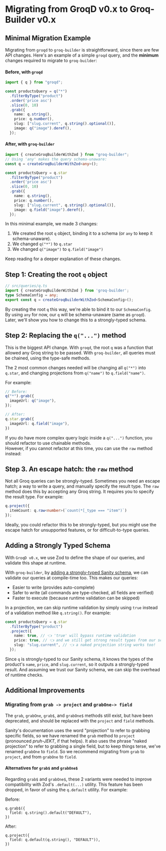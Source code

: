 # Migrating from GroqD v0.x to Groq-Builder v0.x 
<!-- TODO: rename `Groq-Builder v0.x` to `groqd v1` throughout this document -->

## Minimal Migration Example

Migrating from `groqd` to `groq-builder` is straightforward, since there are few API changes.
Here's an example of a simple `groqd` query, and the **minimum** changes required to migrate to `groq-builder`:

#### Before, with `groqd`

```ts
import { q } from "groqd";

const productsQuery = q("*")
  .filterByType("product")
  .order('price asc')
  .slice(0, 10)
  .grab({
    name: q.string(),
    price: q.number(),
    slug: ["slug.current", q.string().optional()],
    image: q("image").deref(),
  });
```

#### After, with `groq-builder`

```ts
import { createGroqBuilderWithZod } from "groq-builder";
// Using 'any' makes the query schema-unaware: 
const q = createGroqBuilderWithZod<any>();

const productsQuery = q.star
  .filterByType("product")
  .order('price asc')
  .slice(0, 10)
  .grab({
    name: q.string(),
    price: q.number(),
    slug: ["slug.current", q.string().optional()],
    image: q.field("image").deref(),
  });
```

In this minimal example, we made 3 changes:
1. We created the root `q` object, binding it to a schema (or `any` to keep it schema-unaware).
2. We changed `q("*")` to `q.star`
3. We changed `q("image")` to `q.field("image")`

Keep reading for a deeper explanation of these changes.

## Step 1: Creating the root `q` object

```ts
// src/queries/q.ts
import { createGroqBuilderWithZod } from 'groq-builder';
type SchemaConfig = any;
export const q = createGroqBuilderWithZod<SchemaConfig>();
```

By creating the root `q` this way, we're able to bind it to our `SchemaConfig`.  
By using `any` for now, our `q` will be schema-unaware (same as `groqd`).  
Later, we'll show you how to change this to a strongly-typed schema.

## Step 2: Replacing the `q("...")` method

This is the biggest API change. 
With `groqd`, the root `q` was a function that allowed any Groq string to be passed.
With `groq-builder`, all queries must be chained, using the type-safe methods.

The 2 most common changes needed will be changing all `q("*")` into `q.star`, and changing projections from `q("name")` to `q.field("name")`.

For example:
```ts
// Before:
q("*").grab({
  imageUrl: q("image"),
});

// After:
q.star.grab({
  imageUrl: q.field("image"),
})
```

If you do have more complex query logic inside a `q("...")` function, you should refactor to use chainable methods.  
However, if you cannot refactor at this time, you can use the `raw` method instead:

## Step 3. An escape hatch: the `raw` method

Not all Groq queries can be strongly-typed. Sometimes you need an escape hatch; a way to write a query, and manually specify the result type.
The `raw` method does this by accepting any Groq string. It requires you to specify the result type.  For example:

```ts
q.project({
  itemCount: q.raw<number>(`count(*[_type === "item")`)
});
```

Ideally, you could refactor this to be strongly-typed, but you might use the escape hatch for unsupported features, or for difficult-to-type queries.


## Adding a Strongly Typed Schema

With `GroqD v0.x`, we use Zod to define the shape of our queries, and validate this shape at runtime.

With `groq-builder`, by [adding a strongly-typed Sanity schema](./README.md#schema-configuration), we can validate our queries at compile-time too. This makes our queries:

- Easier to write (provides auto-complete)
- Safer to write (all commands are type-checked, all fields are verified)
- Faster to execute (because runtime validation can be skipped)

In a projection, we can skip runtime validation by simply using `true` instead of a validation method like `q.string()`.  For example:
```ts
const productsQuery = q.star
  .filterByType("product")
  .project({
    name: true, // 👈 'true' will bypass runtime validation
    price: true, // 👈 and we still get strong result types from our schema
    slug: "slug.current", // 👈 a naked projection string works too!
  });
```

Since `q` is strongly-typed to our Sanity schema, it knows the types of the product's `name`, `price`, and `slug.current`, so it outputs a strongly-typed result.  And assuming we trust our Sanity schema, we can skip the overhead of runtime checks.


## Additional Improvements

### Migrating from `grab -> project` and `grabOne-> field`

The `grab`, `grabOne`, `grab$`, and `grabOne$` methods still exist, but have been deprecated, and should be replaced with the `project` and `field` methods.

Sanity's documentation uses the word "projection" to refer to grabbing specific fields, so we have renamed the `grab` method to `project` (pronounced *pruh-JEKT*, if that helps). It also uses the phrase "naked projection" to refer to grabbing a single field, but to keep things terse, we've renamed `grabOne` to `field`.  So we recommend migrating from `grab` to `project`, and from `grabOne` to `field`.

#### Alternatives for `grab$` and `grabOne$`

Regarding `grab$` and `grabOne$`, these 2 variants were needed to improve compatibility with Zod's `.default(...)` utility. 
This feature has been dropped, in favor of using the `q.default` utility.  For example:

Before:
```
q.grab$({
  field: q.string().default("DEFAULT"),
})
```
After:
```
q.project({ 
  field: q.default(q.string(), "DEFAULT")),
})
```
